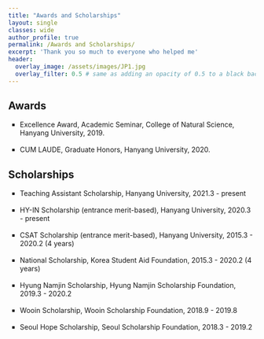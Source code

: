 ```yaml
---
title: "Awards and Scholarships"
layout: single
classes: wide
author_profile: true
permalink: /Awards and Scholarships/
excerpt: 'Thank you so much to everyone who helped me'
header:
  overlay_image: /assets/images/JP1.jpg
  overlay_filter: 0.5 # same as adding an opacity of 0.5 to a black background
---
```


## Awards

<ul type="square">
<li>Excellence Award, Academic Seminar, College of Natural Science, Hanyang University, 2019.</li>
<br>
<li>CUM LAUDE, Graduate Honors, Hanyang University, 2020.</li>
</ul>


## Scholarships

<ul type="square">
<li>Teaching Assistant Scholarship, Hanyang University, 2021.3 - present</li>
<br>
<li>HY-IN Scholarship (entrance merit-based), Hanyang University, 2020.3 - present</li>
<br>
<li>CSAT Scholarship (entrance merit-based), Hanyang University, 2015.3 - 2020.2 (4 years)</li>
<br>
<li>National Scholarship, Korea Student Aid Foundation, 2015.3 - 2020.2 (4 years)</li>
<br>
<li>Hyung Namjin Scholarship, Hyung Namjin Scholarship Foundation, 2019.3 - 2020.2</li>
<br>
<li>Wooin Scholarship, Wooin Scholarship Foundation, 2018.9 - 2019.8</li>
<br>
<li>Seoul Hope Scholarship, Seoul Scholarship Foundation, 2018.3 - 2019.2</li>
</ul>